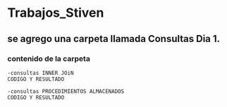 # Trabajos_Stiven

## se agrego una carpeta llamada Consultas Dia 1.

### contenido de la carpeta
```
-consultas INNER JOiN
CODIGO Y RESULTADO

-consultas PROCEDIMIENTOS ALMACENADOS
CODIGO Y RESULTADO
```
